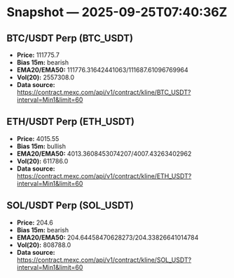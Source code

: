# Snapshot — 2025-09-25T07:40:36Z

## BTC/USDT Perp (BTC_USDT)
- **Price:** 111775.7
- **Bias 15m:** bearish
- **EMA20/EMA50:** 111776.31642441063/111687.61096769964
- **Vol(20):** 2557308.0
- **Data source:** https://contract.mexc.com/api/v1/contract/kline/BTC_USDT?interval=Min1&limit=60

## ETH/USDT Perp (ETH_USDT)
- **Price:** 4015.55
- **Bias 15m:** bullish
- **EMA20/EMA50:** 4013.3608453074207/4007.43263402962
- **Vol(20):** 611786.0
- **Data source:** https://contract.mexc.com/api/v1/contract/kline/ETH_USDT?interval=Min1&limit=60

## SOL/USDT Perp (SOL_USDT)
- **Price:** 204.6
- **Bias 15m:** bearish
- **EMA20/EMA50:** 204.64458470628273/204.33826641014784
- **Vol(20):** 808788.0
- **Data source:** https://contract.mexc.com/api/v1/contract/kline/SOL_USDT?interval=Min1&limit=60
